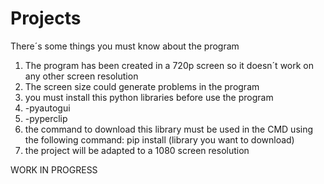 # Projects
There´s some things you must know about the program
1. The program has been created in a 720p screen so it doesn´t work on any other screen resolution
2. The screen size could generate problems in the program
3. you must install this python libraries before use the program
4. -pyautogui
5. -pyperclip
6. the command to download this library must be used in the CMD using the following command: pip install (library you want to download)
7. the project will be adapted to a 1080 screen resolution

WORK IN PROGRESS 
